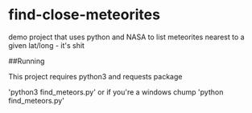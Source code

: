 # find-close-meteorites
demo project that uses python and NASA to list meteorites nearest to a given lat/long - it's shit

##Running

This project requires python3 and requests package

'python3 find_meteors.py'
or if you're a windows chump 'python find_meteors.py'
